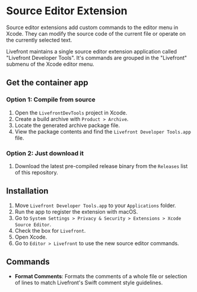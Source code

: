 # Source Editor Extension

Source editor extensions add custom commands to the editor menu in Xcode. They can modify the source
code of the current file or operate on the currently selected text.

Livefront maintains a single source editor extension application called "Livefront Developer Tools".
It's commands are grouped in the "Livefront" submenu of the Xcode editor menu.

## Get the container app
### Option 1: Compile from source
1. Open the `LivefrontDevTools` project in Xcode.
2. Create a build archive with `Product > Archive`.
3. Locate the generated archive package file.
4. View the package contents and find the `Livefront Developer Tools.app` file.
### Option 2: Just download it
1. Download the latest pre-compiled release binary from the `Releases` list of this repository.

## Installation
1. Move `Livefront Developer Tools.app` to your `Applications` folder.
2. Run the app to register the extension with macOS.
3. Go to `System Settings > Privacy & Security > Extensions > Xcode Source Editor`.
4. Check the box for `Livefront`.
5. Open Xcode.
6. Go to `Editor > Livefront` to use the new source editor commands.

## Commands
- **Format Comments**: Formats the comments of a whole file or selection of lines to match Livefront's Swift comment style guidelines. 
